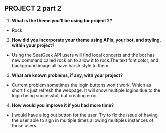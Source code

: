 ## PROJECT 2 part 2
1. **What is the theme you’ll be using for project 2?**

 - Rock

2. **How did you incorporate your theme using APIs, your bot, and styling, within your project?**

 - Using the SeatGeek API users will find local concerts and the bot has new command called rock on to allow it to rock.The text font,color, and background image all have harsh style to them.

3. **What are known problems, if any, with your project?**

 - Current problem sometimes the login buttons won't work. Which as short fix just refresh the webpage. It will show multiple logins due to the login being successful, but creating error.

4. **How would you improve it if you had more time?**

 - I would have a log out button for the user. Try to fix the issue of having the user able to sign in multiple times allowing multiples instances of those users.
